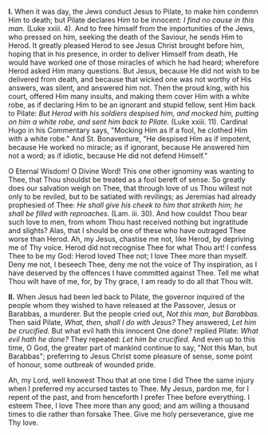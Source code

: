 
**I\.** When it was day, the Jews conduct Jesus to Pilate, to make him condemn Him to death; but Pilate declares Him to be innocent: *I find no cause in this man.* (Luke xxiii. 4). And to free himself from the importunities of the Jews, who pressed on him, seeking the death of the Saviour, he sends Him to Herod. It greatly pleased Herod to see Jesus Christ brought before him, hoping that in his presence, in order to deliver Himself from death, He would have worked one of those miracles of which he had heard; wherefore Herod asked Him many questions. But Jesus, because He did not wish to be delivered from death, and because that wicked one was not worthy of His answers, was silent, and answered him not. Then the proud king, with his court, offered Him many insults, and making them cover Him with a white robe, as if declaring Him to be an ignorant and stupid fellow, sent Him back to Pilate: *But Herod with his soldiers despised him, and mocked him, putting on him a white robe, and sent him back to Pilate.* (Luke xxiii. 11). Cardinal Hugo in his Commentary says, \"Mocking Him as if a fool, he clothed Him with a white robe.\" And St. Bonaventure, \"He despised Him as if impotent, because He worked no miracle; as if ignorant, because He answered him not a word; as if idiotic, because He did not defend Himself.\"

O Eternal Wisdom! O Divine Word! This one other ignominy was wanting to Thee, that Thou shouldst be treated as a fool bereft of sense. So greatly does our salvation weigh on Thee, that through love of us Thou willest not only to be reviled, but to be satiated with revilings; as Jeremias had already prophesied of Thee: *He shall give his cheek to him that striketh him; he shall be filled with reproaches.* (Lam. iii. 30). And how couldst Thou bear such love to men, from whom Thou hast received nothing but ingratitude and slights? Alas, that I should be one of these who have outraged Thee worse than Herod. Ah, my Jesus, chastise me not, like Herod, by depriving me of Thy voice. Herod did not recognise Thee for what Thou art! I confess Thee to be my God: Herod loved Thee not; I love Thee more than myself. Deny me not, I beseech Thee, deny me not the voice of Thy inspiration, as I have deserved by the offences I have committed against Thee. Tell me what Thou wilt have of me, for, by Thy grace, I am ready to do all that Thou wilt.

**II\.** When Jesus had been led back to Pilate, the governor inquired of the people whom they wished to have released at the Passover, Jesus or Barabbas, a murderer. But the people cried out, *Not this man, but Barabbas.* Then said Pilate, *What, then, shall I do with Jesus?* They answered, *Let him be crucified.* But what evil hath this innocent One done? replied Pilate: *What evil hath he done?* They repeated: *Let him be crucified.* And even up to this time, O God, the greater part of mankind continue to say, \"Not this Man, but Barabbas\"; preferring to Jesus Christ some pleasure of sense, some point of honour, some outbreak of wounded pride.

Ah, my Lord, well knowest Thou that at one time I did Thee the same injury when I preferred my accursed tastes to Thee. My Jesus, pardon me, for I repent of the past, and from henceforth I prefer Thee before everything. I esteem Thee, I love Thee more than any good; and am willing a thousand times to die rather than forsake Thee. Give me holy perseverance, give me Thy love.

